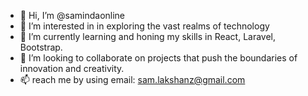 - 👋 Hi, I’m @samindaonline
- 👀 I’m interested in in exploring the vast realms of technology
- 🌱 I’m currently learning and honing my skills in React, Laravel, Bootstrap.
- 💞️ I’m looking to collaborate on projects that push the boundaries of innovation and creativity.
- 📫 reach me by using email: sam.lakshanz@gmail.com
